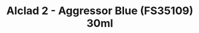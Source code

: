 ---
layout: product
title: "Alclad 2 - Aggressor Blue (FS35109) 30ml"
price: "TBA" 
desc: "Metalizer boja"
img_path: "/assets/img/ALCE613.webp"
brand: "N/A"
available: false
special_offer: false
new: false
soon: false
cat: "040000"
subcat: "040300"
subsubcat: "0N/A"
sifra: "ALCE613"
popular: false
---